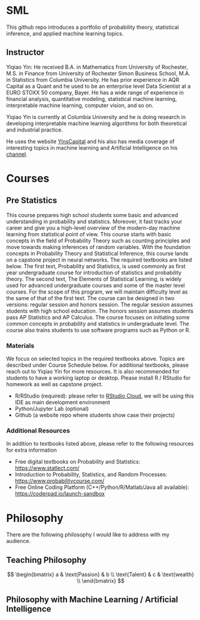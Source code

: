 # SML

This github repo introduces a portfolio of probability theory, statistical inference, and applied machine learning topics.

## Instructor

Yiqiao Yin: He received B.A. in Mathematics from University of Rochester, M.S. in Finance from University of Rochester Simon Business School, M.A. in Statistics from Columbia University. He has prior experience in AQR Capital as a Quant and he used to be an enterprise level Data Scientist at a EURO STOXX 50 company, Bayer. He has a wide range of experience in financial analysis, quantitative modeling, statistical machine learning, interpretable machine learning, computer vision, and so on.

Yiqiao Yin is currently at Columbia University and he is doing research in developing interpretable machine learning algorithms for both theoretical and industrial practice.

He uses the website [YinsCapital](https://yinscapital.com/) and his also has media coverage of interesting topics in machine learning and Artificial Intelligence on his [channel](https://youtube.com/YiqiaoYin/).

# Courses

## Pre Statistics

This course prepares high school students some basic and advanced understanding in probability and statistics. Moreover, it fast tracks your career and give you a high-level overview of the modern-day machine learning from statistical point of view. This course starts with basic concepts in the field of Probability Theory such as counting principles and move towards making inferences of random variables. With the foundation concepts in Probability Theory and Statistical Inference, this course lands on a capstone project in neural networks. The required textbooks are listed below. The first text, Probability and Statistics, is used commonly as first year undergraduate course for introduction of statistics and probability theory. The second text, The Elements of Statistical Learning, is widely used for advanced undergraduate courses and some of the master level courses. For the scope of this program, we will maintain difficulty level as the same of that of the first text. The course can be designed in two versions: regular session and honors session. The regular session assumes students with high school education. The honors session assumes students pass AP Statistics and AP Calculus. The course focuses on initiating some common concepts in probability and statistics in undergraduate level. The course also trains students to use software programs such as Python or R.

### Materials

We focus on selected topics in the required textbooks above. Topics are described under Course Schedule below. For additional textbooks, please reach out to Yiqiao Yin for more resources. It is also recommended for students to have a working laptop or desktop. Please install R / RStudio for homework as well as capstone project.
- R/RStudio (required): please refer to [RStudio Cloud](https://rstudio.cloud/), we will be using this IDE as main development environment
- Python/Jupyter Lab (optional)
- Github (a website repo where students show case their projects)

### Additional Resources

In addition to textbooks listed above, please refer to the following resources for extra information
- Free digital textbooks on Probability and Statistics: https://www.statlect.com/
- Introduction to Probability, Statistics, and Random Processes:  https://www.probabilitycourse.com/ 
- Free Online Coding Platform (C++/Python/R/Matlab/Java all available): https://coderpad.io/launch-sandbox 

# Philosophy

There are the following philosophy I would like to address with my audience. 

## Teaching Philosophy

$$
\begin{bmatrix}
a & \text{Passion} & b \\
\text{Talent} & c & \text{wealth} \\
\end{bmatrix}
$$

## Philosophy with Machine Learning / Artificial Intelligence

